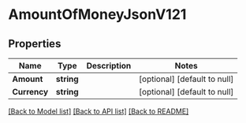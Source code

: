 # AmountOfMoneyJsonV121

## Properties
Name | Type | Description | Notes
------------ | ------------- | ------------- | -------------
**Amount** | **string** |  | [optional] [default to null]
**Currency** | **string** |  | [optional] [default to null]

[[Back to Model list]](../README.md#documentation-for-models) [[Back to API list]](../README.md#documentation-for-api-endpoints) [[Back to README]](../README.md)

